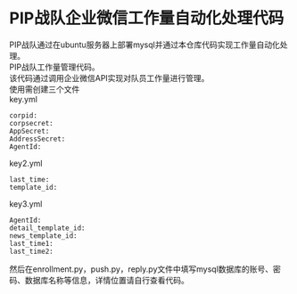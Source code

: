 # PIP战队企业微信工作量自动化处理代码
PIP战队通过在ubuntu服务器上部署mysql并通过本仓库代码实现工作量自动化处理。\
PIP战队工作量管理代码。\
该代码通过调用企业微信API实现对队员工作量进行管理。\
使用需创建三个文件\
key.yml
```
corpid: 
corpsecret:
AppSecret:
AddressSecret:
AgentId:
```
key2.yml
```
last_time: 
template_id: 
```
key3.yml
```
AgentId: 
detail_template_id: 
news_template_id: 
last_time1: 
last_time2: 
```
然后在enrollment.py，push.py，reply.py文件中填写mysql数据库的账号、密码、数据库名称等信息，详情位置请自行查看代码。
